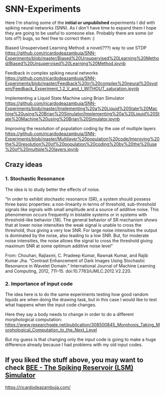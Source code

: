 # SNN-Experiments
Here I'm sharing some of the **initial or unpublished** experiments I did with spiking neural networks (SNN). As I don't have time to expand them I hope they are going to be useful to someone else. Probably there are some (or lots of?) bugs, so feel free to correct them :)   

Biased Unsupervised Learning Method: a novel(???) way to use STDP  
https://github.com/ricardodeazambuja/SNN-Experiments/blob/master/Biased%20Unsupervised%20Learning%20Method/Biased%20Unsupervised%20Learning%20Method.ipynb  

Feedback in complex spiking neural networks   
https://github.com/ricardodeazambuja/SNN-Experiments/blob/master/Feedback%20in%20complex%20neural%20system/Feedback_Experiment_1.2_V_and_I_WITHOUT_saturation.ipynb   

Implementing a Liquid State Machine using Brian Simulator   
https://github.com/ricardodeazambuja/SNN-Experiments/blob/master/Implementing%20a%20Liquid%20State%20Machine%20using%20Brian%20Simulator/Implementing%20a%20Liquid%20State%20Machine%20using%20Brian%20Simulator.ipynb  

Improving the resolution of population coding by the use of multiple layers  
https://github.com/ricardodeazambuja/SNN-Experiments/blob/master/Multilayer%20population%20code/Improving%20the%20resolution%20of%20population%20coding%20by%20the%20use%20of%20multiple%20layers.ipynb


## Crazy ideas
### 1. Stochastic Resonance
The idea is to study better the effects of noise.

"In order to exhibit stochastic resonance (SR), a system should possess three basic properties: a non-linearity in terms of threshold, sub-threshold signals like signals with small amplitude and a source of additive noise. This phenomenon occurs frequently in bistable systems or in systems with threshold-like behavior [18]. The general behavior of SR mechanism shows that at lower noise intensities the weak signal is unable to cross the threshold, thus giving a very low SNR. For large noise intensities the output is dominated by the noise, also leading to a low SNR. But, for moderate noise intensities, the noise allows the signal to cross the threshold giving maximum SNR at some optimum additive noise level"

From:
Chouhan, Rajlaxmi, C. Pradeep Kumar, Rawnak Kumar, and Rajib Kumar Jha. “Contrast Enhancement of Dark Images Using Stochastic Resonance in Wavelet Domain.” International Journal of Machine Learning and Computing, 2012, 711–15. doi:10.7763/IJMLC.2012.V2.220.

### 2. Importance of input code
The idea here is to do the same experiments testing how good random liquids are when doing the drawing task, but in this case I would like to test what happens when the input code changes.

Here they say a body needs to change in order to do a different morphological computation:
https://www.researchgate.net/publication/308500845_Morphosis_Taking_Morphological_Computation_to_the_Next_Level

But my guess is that changing only the input code is going to make a huge difference already because I had problems with my old input codes.

## If you liked the stuff above, you may want to check [BEE - The Spiking Reservoir (LSM) Simulator](https://github.com/ricardodeazambuja/Bee)


https://ricardodeazambuja.com/
